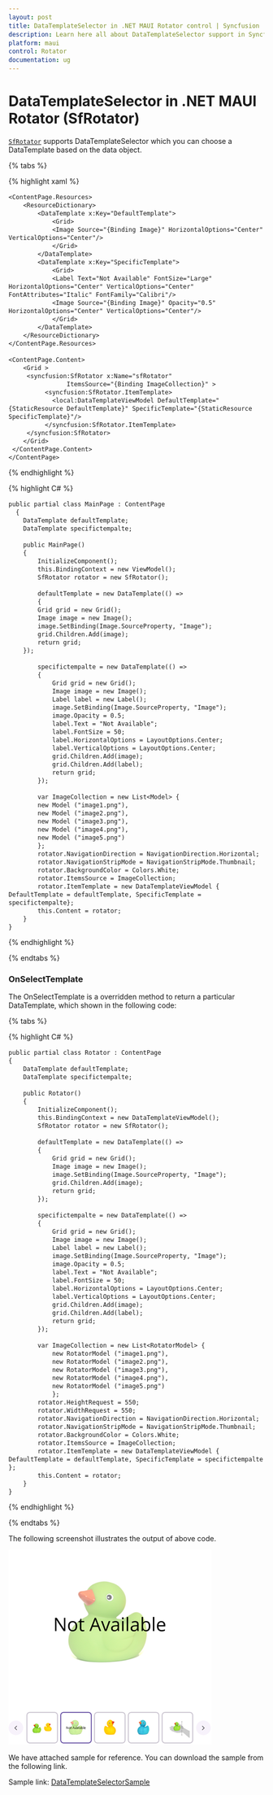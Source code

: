 ```yaml
---
layout: post
title: DataTemplateSelector in .NET MAUI Rotator control | Syncfusion
description: Learn here all about DataTemplateSelector support in Syncfusion .NET MAUI Rotator (SfRotator) control and more.
platform: maui 
control: Rotator 
documentation: ug
---
```


# DataTemplateSelector in .NET MAUI Rotator (SfRotator)

[`SfRotator`](https://help.syncfusion.com/cr/xamarin/Syncfusion.SfRotator.XForms.SfRotator.html) supports DataTemplateSelector which you can choose a DataTemplate based on the data object.

{% tabs %}

{% highlight xaml %}

    <ContentPage.Resources>
        <ResourceDictionary>
            <DataTemplate x:Key="DefaultTemplate">
                <Grid>
                <Image Source="{Binding Image}" HorizontalOptions="Center" VerticalOptions="Center"/>
                </Grid>
            </DataTemplate>
            <DataTemplate x:Key="SpecificTemplate">
                <Grid>
                <Label Text="Not Available" FontSize="Large" HorizontalOptions="Center" VerticalOptions="Center" FontAttributes="Italic" FontFamily="Calibri"/>
                <Image Source="{Binding Image}" Opacity="0.5" HorizontalOptions="Center" VerticalOptions="Center"/>
                </Grid>
            </DataTemplate>
        </ResourceDictionary>
    </ContentPage.Resources>

    <ContentPage.Content>      
        <Grid >
         <syncfusion:SfRotator x:Name="sfRotator" 
                    ItemsSource="{Binding ImageCollection}" >
              <syncfusion:SfRotator.ItemTemplate>
                <local:DataTemplateViewModel DefaultTemplate="{StaticResource DefaultTemplate}" SpecificTemplate="{StaticResource SpecificTemplate}"/>
              </syncfusion:SfRotator.ItemTemplate>
         </syncfusion:SfRotator>
        </Grid>
     </ContentPage.Content>
    </ContentPage>


{% endhighlight %}

{% highlight C# %}

    public partial class MainPage : ContentPage
      {
        DataTemplate defaultTemplate;
        DataTemplate specifictempalte;

        public MainPage()
        {
            InitializeComponent();
            this.BindingContext = new ViewModel();
            SfRotator rotator = new SfRotator();

            defaultTemplate = new DataTemplate(() =>
            { 
            Grid grid = new Grid();
            Image image = new Image();
            image.SetBinding(Image.SourceProperty, "Image");
            grid.Children.Add(image);
            return grid;
        });

            specifictempalte = new DataTemplate(() =>
            {
                Grid grid = new Grid();
                Image image = new Image();
                Label label = new Label();
                image.SetBinding(Image.SourceProperty, "Image");
                image.Opacity = 0.5;
                label.Text = "Not Available";
                label.FontSize = 50;
                label.HorizontalOptions = LayoutOptions.Center;
                label.VerticalOptions = LayoutOptions.Center;
                grid.Children.Add(image);
                grid.Children.Add(label);
                return grid;
            });
            
            var ImageCollection = new List<Model> {
            new Model ("image1.png"),
            new Model ("image2.png"),
            new Model ("image3.png"),
            new Model ("image4.png"),
            new Model ("image5.png")
            };
            rotator.NavigationDirection = NavigationDirection.Horizontal;
            rotator.NavigationStripMode = NavigationStripMode.Thumbnail;
            rotator.BackgroundColor = Colors.White;
            rotator.ItemsSource = ImageCollection;
            rotator.ItemTemplate = new DataTemplateViewModel { DefaultTemplate = defaultTemplate, SpecificTemplate = specifictempalte};
            this.Content = rotator;
        }
    }

{% endhighlight %}

{% endtabs %}

### OnSelectTemplate

 The OnSelectTemplate is a overridden method  to return a particular DataTemplate, which shown in the following code:

{% tabs %}

{% highlight C# %}
	
    public partial class Rotator : ContentPage
    {
        DataTemplate defaultTemplate;
        DataTemplate specifictempalte;

        public Rotator()
        {
            InitializeComponent();
            this.BindingContext = new DataTemplateViewModel();
            SfRotator rotator = new SfRotator();

            defaultTemplate = new DataTemplate(() =>
            {
                Grid grid = new Grid();
                Image image = new Image();
                image.SetBinding(Image.SourceProperty, "Image");
                grid.Children.Add(image);
                return grid;
            });

            specifictempalte = new DataTemplate(() =>
            {
                Grid grid = new Grid();
                Image image = new Image();
                Label label = new Label();
                image.SetBinding(Image.SourceProperty, "Image");
                image.Opacity = 0.5;
                label.Text = "Not Available";
                label.FontSize = 50;
                label.HorizontalOptions = LayoutOptions.Center;
                label.VerticalOptions = LayoutOptions.Center;
                grid.Children.Add(image);
                grid.Children.Add(label);
                return grid;
            });

            var ImageCollection = new List<RotatorModel> {
                new RotatorModel ("image1.png"),
                new RotatorModel ("image2.png"),
                new RotatorModel ("image3.png"),
                new RotatorModel ("image4.png"),
                new RotatorModel ("image5.png")
                };
            rotator.HeightRequest = 550;
            rotator.WidthRequest = 550;
            rotator.NavigationDirection = NavigationDirection.Horizontal;
            rotator.NavigationStripMode = NavigationStripMode.Thumbnail;
            rotator.BackgroundColor = Colors.White;
            rotator.ItemsSource = ImageCollection;
            rotator.ItemTemplate = new DataTemplateViewModel { DefaultTemplate = defaultTemplate, SpecificTemplate = specifictempalte };
            this.Content = rotator;
        }
    }



{% endhighlight %}

{% endtabs %}

The following screenshot illustrates the output of above code.

![DataTemplateSelector](images/DataTemplateSelector.png)

We have attached sample for reference. You can download the sample from the following link.

Sample link: [DataTemplateSelectorSample](https://github.com/SyncfusionExamples/data-template-selector-rotator)

